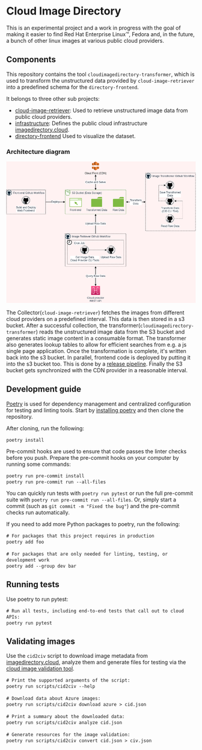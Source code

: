 # Cloud Image Directory

This is an experimental project and a work in progress with the goal of making it easier
to find Red Hat Enterprise Linux™, Fedora and, in the future, a bunch of other linux images
at various public cloud providers.

## Components

This repository contains the tool `cloudimagedirectory-transformer`, which is used to transform the unstructured data provided by `cloud-image-retriever` into a predefined schema for the `directory-frontend`.

It belongs to three other sub projects:

- [cloud-image-retriever](https://github.com/redhatcloudx/cloud-image-retriever): Used to retrieve unstructured image data from public cloud providers.
- [infrastructure](https://github.com/redhatcloudx/infrastructure): Defines the public cloud infrastructure [imagedirectory.cloud].
- [directory-frontend](https://github.com/redhatcloudx/cloud-image-directory-frontend) Used to visualize the dataset.

### Architecture diagram

![Architecture diagram](assets/arch-diagram.png)

The Collector(`cloud-image-retriever`) fetches the images from different cloud providers on a predefined interval. This data is then stored in a s3 bucket.
After a successful collection, the transformer(`cloudimagedirectory-transformer`) reads the unstructured image data from the S3 bucket and generates static image content in a consumable format. The transformer also generates lookup tables to allow for efficient searches from e.g. a js single page application. Once the transformation is complete, it's written back into the s3 bucket.
In parallel, frontend code is deployed by putting it into the s3 bucket too. This is done by a [release pipeline](https://github.com/redhatcloudx/cloud-image-directory-frontend/blob/main/.github/workflows/release.yaml).
Finally the S3 bucket gets synchronized with the CDN provider in a reasonable interval.

## Development guide

[Poetry] is used for dependency management and centralized configuration for testing and
linting tools. Start by [installing poetry] and then clone the repository.

After cloning, run the following:

```console
poetry install
```

Pre-commit hooks are used to ensure that code passes the linter checks before you push.
Prepare the pre-commit hooks on your computer by running some commands:

```console
poetry run pre-commit install
poetry run pre-commit run --all-files
```

You can quickly run tests with `poetry run pytest` or run the full pre-commit suite with
`poetry run pre-commit run --all-files`. Or, simply start a commit (such as `git commit -m "Fixed the bug"`) and the pre-commit checks run automatically.

If you need to add more Python packages to poetry, run the following:

```console
# For packages that this project requires in production
poetry add foo

# For packages that are only needed for linting, testing, or development work
poetry add --group dev bar
```

## Running tests

Use poetry to run pytest:

```console
# Run all tests, including end-to-end tests that call out to cloud APIs:
poetry run pytest
```

## Validating images

Use the `cid2civ` script to download image metadata from [imagedirectory.cloud], analyze them
and generate files for testing via the [cloud image validation tool].

```console
# Print the supported arguments of the script:
poetry run scripts/cid2civ --help

# Download data about Azure images:
poetry run scripts/cid2civ download azure > cid.json

# Print a summary about the downloaded data:
poetry run scripts/cid2civ analyze cid.json

# Generate resources for the image validation:
poetry run scripts/cid2civ convert cid.json > civ.json
```

[Poetry]: https://python-poetry.org/
[installing poetry]: https://python-poetry.org/docs/#installation
[cloud image validation tool]: https://github.com/osbuild/cloud-image-val/
[imagedirectory.cloud]: https://imagedirectory.cloud/
